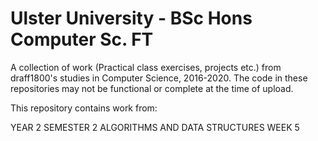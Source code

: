 # Ulster University - BSc Hons Computer Sc. FT
A collection of work (Practical class exercises, projects etc.) from draff1800's studies in Computer Science, 2016-2020. The code in these repositories may not be functional or complete at the time of upload.

This repository contains work from:

YEAR 2
SEMESTER 2
ALGORITHMS AND DATA STRUCTURES
WEEK 5
